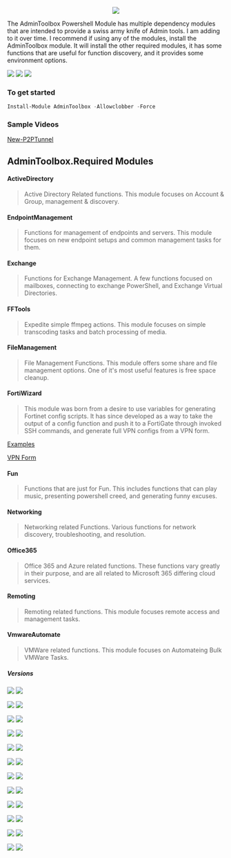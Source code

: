 <p align="Center">
<a href="https://www.powershellgallery.com/profiles/TaylorLee"><img src="https://github.com/TheTaylorLee/AdminToolbox/blob/readmetest/images/H2.png"></a>
</p>

The AdminToolbox Powershell Module has multiple dependency modules that are intended to provide a swiss army knife of Admin tools. I am adding to it over time. I recommend if using any of the modules, install the AdminToolbox module. It will install the other required modules, it has some functions that are useful for function discovery, and it provides some environment options.

<p align="Left">
<a href="https://github.com/TheTaylorLee/AdminToolbox/actions/workflows/PS_Gallery_Pipeline.yml"><img src="https://github.com/TheTaylorLee/AdminToolbox/actions/workflows/PS_Gallery_Pipeline.yml/badge.svg?branch=master"></a>
<a href="https://github.com/TheTaylorLee/AdminToolbox/issues?q=is%3Aopen+is%3Aissue"><img src ="https://img.shields.io/github/issues-raw/thetaylorlee/admintoolbox"></a>
<a href="https://github.com/TheTaylorLee/AdminToolbox/issues?q=is%3Aissue+is%3Aclosed"><img src ="https://img.shields.io/github/issues-closed/thetaylorlee/admintoolbox"></a>
</p>

### To get started

```Powershell
Install-Module AdminToolbox -Allowclobber -Force
```

### Sample Videos

[New-P2PTunnel](https://www.youtube.com/watch?v=stIkaeUwJ4c)

## AdminToolbox.Required Modules

#### ActiveDirectory
> Active Directory Related functions. This module focuses on Account & Group, management & discovery.

#### EndpointManagement
> Functions for management of endpoints and servers. This module focuses on new endpoint setups and common management tasks for them.

#### Exchange
> Functions for Exchange Management. A few functions focused on mailboxes, connecting to exchange PowerShell, and Exchange Virtual Directories.

#### FFTools
> Expedite simple ffmpeg actions. This module focuses on simple transcoding tasks and batch processing of media.

#### FileManagement
> File Management Functions. This module offers some share and file management options. One of it's most useful features is free space cleanup.

#### FortiWizard
> This module was born from a desire to use variables for generating Fortinet config scripts. It has since developed as a way to take the output of a config function and push it to a FortiGate through invoked SSH commands, and generate full VPN configs from a VPN form.

[Examples](https://github.com/TheTaylorLee/AdminToolbox/tree/master/docs/AdminToolbox.FortiWizard/Examples)

[VPN Form](https://github.com/TheTaylorLee/AdminToolbox/raw/master/docs/AdminToolbox.FortiWizard/Examples/VPN%20Buildout%20Form.xlsx)

#### Fun
> Functions that are just for Fun. This includes functions that can play music, presenting powershell creed, and generating funny excuses.

#### Networking
> Networking related Functions. Various functions for network discovery, troubleshooting, and resolution.

#### Office365
> Office 365 and Azure related functions. These functions vary greatly in their purpose, and are all related to Microsoft 365 differing cloud services.

#### Remoting
> Remoting related functions. This module focuses remote access and management tasks.

#### VmwareAutomate
> VMWare related functions. This module focuses on Automateing Bulk VMWare Tasks.

##### Versions
<p align="Left">
<a href="https://www.powershellgallery.com/packages/AdminToolbox"><img src="https://img.shields.io/powershellgallery/v/Admintoolbox.svg?label=AdminToolbox&logo=powershell&ColorB=bluee&style=flat-square"></a>
<a href="https://www.powershellgallery.com/packages/AdminToolbox"><img src="https://img.shields.io/powershellgallery/dt/Admintoolbox.svg?style=flat-square"></a>

<a href="https://www.powershellgallery.com/packages/AdminToolbox.ActiveDirectory"><img src="https://img.shields.io/powershellgallery/v/Admintoolbox.ActiveDirectory.svg?label=ActiveDirectory&logo=powershell&ColorB=blue&style=flat-square"></a>
<a href="https://www.powershellgallery.com/packages/AdminToolbox.ActiveDirectory"><img src="https://img.shields.io/powershellgallery/dt/Admintoolbox.ActiveDirectory.svg?&style=flat-square"></a>

<a href="https://www.powershellgallery.com/packages/AdminToolbox.EndpointManagement"><img src="https://img.shields.io/powershellgallery/v/Admintoolbox.EndpointManagement.svg?label=EndpointManagement&logo=powershell&ColorB=blue&style=flat-square"></a>
<a href="https://www.powershellgallery.com/packages/AdminToolbox.EndpointManagement"><img src="https://img.shields.io/powershellgallery/dt/Admintoolbox.EndpointManagement.svg?&style=flat-square"></a>

<a href="https://www.powershellgallery.com/packages/AdminToolbox.Exchange"><img src="https://img.shields.io/powershellgallery/v/Admintoolbox.Exchange.svg?label=Exchange&logo=powershell&ColorB=blue&style=flat-square"></a>
<a href="https://www.powershellgallery.com/packages/AdminToolbox.Exchange"><img src="https://img.shields.io/powershellgallery/dt/Admintoolbox.Exchange.svg?&style=flat-square"></a>

<a href="https://www.powershellgallery.com/packages/AdminToolbox.FFTools"><img src="https://img.shields.io/powershellgallery/v/Admintoolbox.FFTools.svg?label=FFTools&logo=powershell&ColorB=blue&style=flat-square"></a>
<a href="https://www.powershellgallery.com/packages/AdminToolbox.FFTools"><img src="https://img.shields.io/powershellgallery/dt/Admintoolbox.FFTools.svg?&style=flat-square"></a>

<a href="https://www.powershellgallery.com/packages/AdminToolbox.FileManagement"><img src="https://img.shields.io/powershellgallery/v/Admintoolbox.FileManagement.svg?label=FileManagement&logo=powershell&ColorB=blue&style=flat-square"></a>
<a href="https://www.powershellgallery.com/packages/AdminToolbox.FileManagement"><img src="https://img.shields.io/powershellgallery/dt/Admintoolbox.FileManagement.svg?&style=flat-square"></a>

<a href="https://www.powershellgallery.com/packages/AdminToolbox.FortiWizard"><img src="https://img.shields.io/powershellgallery/v/Admintoolbox.FortiWizard.svg?label=FortiWizard&logo=powershell&ColorB=blue&style=flat-square"></a>
<a href="https://www.powershellgallery.com/packages/AdminToolbox.FortiWizard"><img src="https://img.shields.io/powershellgallery/dt/Admintoolbox.FortiWizard.svg?&style=flat-square"></a>

<a href="https://www.powershellgallery.com/packages/AdminToolbox.Fun"><img src="https://img.shields.io/powershellgallery/v/Admintoolbox.Fun.svg?label=Fun&logo=powershell&ColorB=blue&style=flat-square"></a>
<a href="https://www.powershellgallery.com/packages/AdminToolbox.Fun"><img src="https://img.shields.io/powershellgallery/dt/Admintoolbox.Fun.svg?&style=flat-square"></a>

<a href="https://www.powershellgallery.com/packages/AdminToolbox.Networking"><img src="https://img.shields.io/powershellgallery/v/Admintoolbox.Networking.svg?label=Networking&logo=powershell&ColorB=blue&style=flat-square"></a>
<a href="https://www.powershellgallery.com/packages/AdminToolbox.Networking"><img src="https://img.shields.io/powershellgallery/dt/Admintoolbox.Networking.svg?&style=flat-square"></a>

<a href="https://www.powershellgallery.com/packages/AdminToolbox.Office365"><img src="https://img.shields.io/powershellgallery/v/Admintoolbox.Office365.svg?label=Office365&logo=powershell&ColorB=blue&style=flat-square"></a>
<a href="https://www.powershellgallery.com/packages/AdminToolbox.Office365"><img src="https://img.shields.io/powershellgallery/dt/Admintoolbox.Office365.svg?&style=flat-square"></a>

<a href="https://www.powershellgallery.com/packages/AdminToolbox.Remoting"><img src="https://img.shields.io/powershellgallery/v/Admintoolbox.Remoting.svg?label=Remoting&logo=powershell&ColorB=blue&style=flat-square"></a>
<a href="https://www.powershellgallery.com/packages/AdminToolbox.Remoting"><img src="https://img.shields.io/powershellgallery/dt/Admintoolbox.Remoting.svg?&style=flat-square"></a>

<a href="https://www.powershellgallery.com/packages/AdminToolbox.VMWareAutomate"><img src="https://img.shields.io/powershellgallery/v/Admintoolbox.VmwareAutomate.svg?label=VMWareAutomate&logo=powershell&ColorB=blue&style=flat-square"></a>
<a href="https://www.powershellgallery.com/packages/AdminToolbox.VMWareAutomate"><img src="https://img.shields.io/powershellgallery/dt/Admintoolbox.VMWareAutomate.svg?&style=flat-square"></a>
</p>